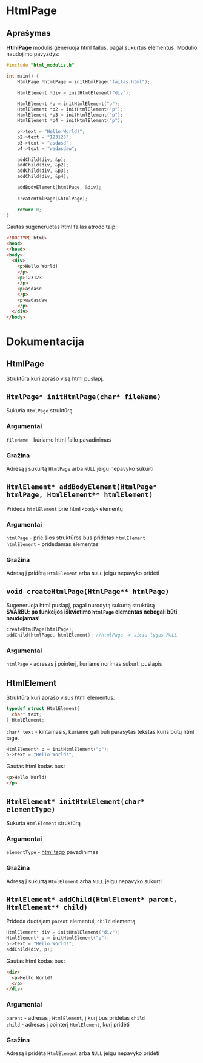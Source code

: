 # HtmlPage

## Aprašymas
**HtmlPage** modulis generuoja html failus, pagal sukurtus elementus. 
Modulio naudojimo pavyzdys: 
```c
#include "html_modulis.h"

int main() {
    HtmlPage *htmlPage = initHtmlPage("failas.html");

    HtmlElement *div = initHtmlElement("div");

    HtmlElement *p = initHtmlElement("p");
    HtmlElement *p2 = initHtmlElement("p");
    HtmlElement *p3 = initHtmlElement("p");
    HtmlElement *p4 = initHtmlElement("p");

    p->text = "Hello World!";
    p2->text = "123123";
    p3->text = "asdasd";
    p4->text = "wadasdaw";

    addChild(div, &p);
    addChild(div, &p2);
    addChild(div, &p3);
    addChild(div, &p4);

    addBodyElement(htmlPage, &div);
    
    createHtmlPage(&htmlPage);

    return 0;
}
```
Gautas sugeneruotas html failas atrodo taip:
```html
<!DOCTYPE html>
<head>
</head>
<body>
  <div>
    <p>Hello World!
    </p>
    <p>123123
    </p>
    <p>asdasd
    </p>
    <p>wadasdaw
    </p>
  </div>
</body>

```

# Dokumentacija

## HtmlPage
Struktūra kuri aprašo visą html puslapį.

## `HtmlPage* initHtmlPage(char* fileName)`
Sukuria `HtmlPage` struktūrą
### Argumentai
`fileName` - kuriamo html failo pavadinimas
### Gražina
Adresą į sukurtą `HtmlPage` arba `NULL` jeigu nepavyko sukurti

## `HtmlElement* addBodyElement(HtmlPage* htmlPage, HtmlElement** htmlElement)`
Prideda `htmlElement` prie html `<body>` elementų
### Argumentai
`htmlPage` - prie šios struktūros bus pridėtas `htmlElement` \
`htmlElement` - pridedamas elementas
### Gražina
Adresą į pridėtą `HtmlElement` arba `NULL` jeigu nepavyko pridėti

## `void createHtmlPage(HtmlPage** htmlPage)`
Sugeneruoja html puslapį, pagal nurodytą sukurtą struktūrą \
**SVARBU: po funkcijos iškvietimo `htmlPage` elementas nebegali būti naudojamas!** 
```c
createHtmlPage(htmlPage);
addChild(htmlPage, htmlElement); //htmlPage -> sicia lygus NULL
```
### Argumentai
`htmlPage` - adresas į pointerį, kuriame norimas sukurti puslapis

## HtmlElement
Struktūra kuri aprašo visus html elementus.
```c
typedef struct HtmlElement{
  char* text;
} HtmlElement;
```
`char* text` - kintamasis, kuriame gali būti parašytas tekstas kuris būtų html tage.
```c
HtmlElement* p = initHtmlElement("p");
p->text = "Hello World!";
```
Gautas html kodas bus:
```html
<p>Hello World!
</p>
```

## `HtmlElement* initHtmlElement(char* elementType)`
Sukuria `HtmlElement` struktūrą
### Argumentai
`elementType` - [html tago](https://www.w3schools.com/tags/default.asp) pavadinimas 
### Gražina
Adresą į sukurtą `HtmlElement` arba `NULL` jeigu nepavyko sukurti

## `HtmlElement* addChild(HtmlElement* parent, HtmlElement** child)`
Prideda duotajam `parent` elementui, `child` elementą
```c
HtmlElement* div = initHtmlElement("div");
HtmlElement* p = initHtmlElement("p");
p->text = "Hello World!";
addChild(div, p);
```
Gautas html kodas bus:
```html
<div>
  <p>Hello World!
  </p>
</div>
```
### Argumentai
`parent` - adresas į `HtmlElement`, į kurį bus pridėtas `child` \
`child` - adresas į pointerį `HtmlElement`, kurį pridėti
### Gražina
Adresą i pridėtą `HtmlElement` arba `NULL` jeigu nepavyko pridėti

